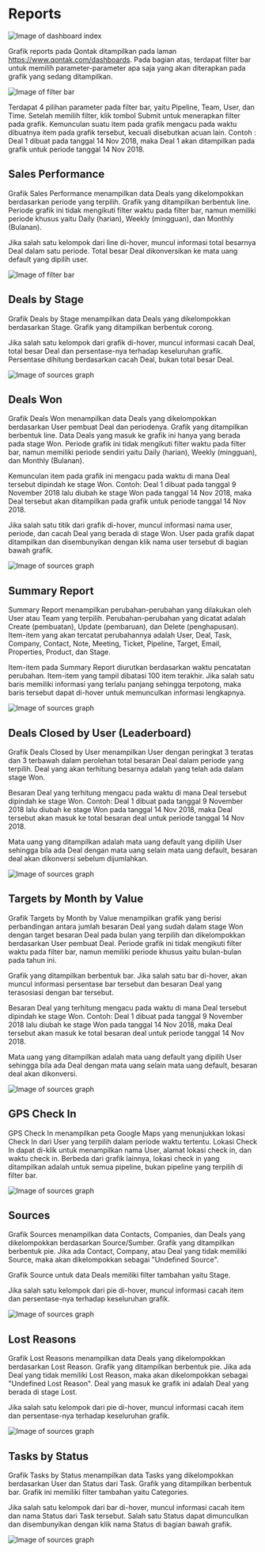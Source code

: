 # Reports

![Image of dashboard index](https://raw.githubusercontent.com/qontak-dev/docs/master/images/dashboards_index.png)

Grafik reports pada Qontak ditampilkan pada laman https://www.qontak.com/dashboards. Pada bagian atas, terdapat filter bar untuk memilih parameter-parameter apa saja yang akan diterapkan pada grafik yang sedang ditampilkan.

![Image of filter bar](https://raw.githubusercontent.com/qontak-dev/docs/master/images/filter_bar.gif)

Terdapat 4 pilihan parameter pada filter bar, yaitu Pipeline, Team, User, dan Time. Setelah memilih filter, klik tombol Submit untuk menerapkan filter pada grafik.
Kemunculan suatu item pada grafik mengacu pada waktu dibuatnya item pada grafik tersebut, kecuali disebutkan acuan lain. Contoh : Deal 1 dibuat pada tanggal 14 Nov 2018, maka Deal 1 akan ditampilkan pada grafik untuk periode tanggal 14 Nov 2018.

## Sales Performance
Grafik Sales Performance menampilkan data Deals yang dikelompokkan berdasarkan periode yang terpilih. Grafik yang ditampilkan berbentuk line. Periode grafik ini tidak mengikuti filter waktu pada filter bar, namun memiliki periode khusus yaitu Daily (harian), Weekly (mingguan), dan Monthly (Bulanan).

Jika salah satu kelompok dari line di-hover, muncul informasi total besarnya Deal dalam satu periode. Total besar Deal dikonversikan ke mata uang default yang dipilih user.

![Image of filter bar](https://raw.githubusercontent.com/qontak-dev/docs/master/images/graph_sales_performance.gif)

## Deals by Stage
Grafik Deals by Stage menampilkan data Deals yang dikelompokkan berdasarkan Stage. Grafik yang ditampilkan berbentuk corong. 

Jika salah satu kelompok dari grafik di-hover, muncul informasi cacah Deal, total besar Deal dan persentase-nya terhadap keseluruhan grafik. Persentase dihitung berdasarkan cacah Deal, bukan total besar Deal.

![Image of sources graph](https://raw.githubusercontent.com/qontak-dev/docs/master/images/graph_deals_by_stage.gif)

## Deals Won
Grafik Deals Won menampilkan data Deals yang dikelompokkan berdasarkan User pembuat Deal dan periodenya. Grafik yang ditampilkan berbentuk line. Data Deals yang masuk ke grafik ini hanya yang berada pada stage Won. Periode grafik ini tidak mengikuti filter waktu pada filter bar, namun memiliki periode sendiri yaitu Daily (harian), Weekly (mingguan), dan Monthly (Bulanan).

Kemunculan item pada grafik ini mengacu pada waktu di mana Deal tersebut dipindah ke stage Won. Contoh: Deal 1 dibuat pada tanggal 9 November 2018 lalu diubah ke stage Won pada tanggal 14 Nov 2018, maka Deal tersebut akan ditampilkan pada grafik untuk periode tanggal 14 Nov 2018.

Jika salah satu titik dari grafik di-hover, muncul informasi nama user, periode, dan cacah Deal yang berada di stage Won. User pada grafik dapat ditampilkan dan disembunyikan dengan klik nama user tersebut di bagian bawah grafik.

![Image of sources graph](https://raw.githubusercontent.com/qontak-dev/docs/master/images/graph_deals_won.gif)

## Summary Report
Summary Report menampilkan perubahan-perubahan yang dilakukan oleh User atau Team yang terpilih. Perubahan-perubahan yang dicatat adalah Create (pembuatan), Update (pembaruan), dan Delete (penghapusan). Item-item yang akan tercatat perubahannya adalah User, Deal, Task, Company, Contact, Note, Meeting, Ticket, Pipeline, Target, Email, Properties, Product, dan Stage.

Item-item pada Summary Report diurutkan berdasarkan waktu pencatatan perubahan. Item-item yang tampil dibatasi 100 item terakhir. Jika salah satu baris memiliki informasi yang terlalu panjang sehingga terpotong, maka baris tersebut dapat di-hover untuk memunculkan informasi lengkapnya.

![Image of sources graph](https://raw.githubusercontent.com/qontak-dev/docs/master/images/graph_summary_report.gif)

## Deals Closed by User (Leaderboard)
Grafik Deals Closed by User menampilkan User dengan peringkat 3 teratas dan 3 terbawah dalam perolehan total besaran Deal dalam periode yang terpilih. Deal yang akan terhitung besarnya adalah yang telah ada dalam stage Won.

Besaran Deal yang terhitung mengacu pada waktu di mana Deal tersebut dipindah ke stage Won. Contoh: Deal 1 dibuat pada tanggal 9 November 2018 lalu diubah ke stage Won pada tanggal 14 Nov 2018, maka Deal tersebut akan masuk ke total besaran deal untuk periode tanggal 14 Nov 2018.

Mata uang yang ditampilkan adalah mata uang default yang dipilih User sehingga bila ada Deal dengan mata uang selain mata uang default, besaran deal akan dikonversi sebelum dijumlahkan.

![Image of sources graph](https://raw.githubusercontent.com/qontak-dev/docs/master/images/graph_leaderboard.gif)

## Targets by Month by Value
Grafik Targets by Month by Value menampilkan grafik yang berisi perbandingan antara jumlah besaran Deal yang sudah dalam stage Won dengan target besaran Deal pada bulan yang terpilih dan dikelompokkan berdasarkan User pembuat Deal. Periode grafik ini tidak mengikuti filter waktu pada filter bar, namun memiliki periode khusus yaitu bulan-bulan pada tahun ini.

Grafik yang ditampilkan berbentuk bar. Jika salah satu bar di-hover, akan muncul informasi persentase bar tersebut dan besaran Deal yang terasosiasi dengan bar tersebut.

Besaran Deal yang terhitung mengacu pada waktu di mana Deal tersebut dipindah ke stage Won. Contoh: Deal 1 dibuat pada tanggal 9 November 2018 lalu diubah ke stage Won pada tanggal 14 Nov 2018, maka Deal tersebut akan masuk ke total besaran deal untuk periode tanggal 14 Nov 2018.

Mata uang yang ditampilkan adalah mata uang default yang dipilih User sehingga bila ada Deal dengan mata uang selain mata uang default, besaran deal akan dikonversi.

![Image of sources graph](https://raw.githubusercontent.com/qontak-dev/docs/master/images/graph_target_by_month_by_value.gif)

## GPS Check In

GPS Check In menampilkan peta Google Maps yang menunjukkan lokasi Check In dari User yang terpilih dalam periode waktu tertentu. Lokasi Check In dapat di-klik untuk menampilkan nama User, alamat lokasi check in, dan waktu check in. Berbeda dari grafik lainnya, lokasi check in yang ditampilkan adalah untuk semua pipeline, bukan pipeline yang terpilih di filter bar.

![Image of sources graph](https://raw.githubusercontent.com/qontak-dev/docs/master/images/graph_gps_checkin.gif)

## Sources
Grafik Sources menampilkan data Contacts, Companies, dan Deals yang dikelompokkan berdasarkan Source/Sumber. Grafik yang ditampilkan berbentuk pie. Jika ada Contact, Company, atau Deal yang tidak memiliki Source, maka akan dikelompokkan sebagai "Undefined Source". 

Grafik Source untuk data Deals memiliki filter tambahan yaitu Stage.

Jika salah satu kelompok dari pie di-hover, muncul informasi cacah item dan persentase-nya terhadap keseluruhan grafik.

![Image of sources graph](https://raw.githubusercontent.com/qontak-dev/docs/master/images/graph_sources.gif)

## Lost Reasons

Grafik Lost Reasons menampilkan data Deals yang dikelompokkan berdasarkan Lost Reason. Grafik yang ditampilkan berbentuk pie. Jika ada Deal yang tidak memiliki Lost Reason, maka akan dikelompokkan sebagai "Undefined Lost Reason". Deal yang masuk ke grafik ini adalah Deal yang berada di stage Lost.

Jika salah satu kelompok dari pie di-hover, muncul informasi cacah item dan persentase-nya terhadap keseluruhan grafik.

![Image of sources graph](https://raw.githubusercontent.com/qontak-dev/docs/master/images/graph_lost_reason.gif)


## Tasks by Status

Grafik Tasks by Status menampilkan data Tasks yang dikelompokkan berdasarkan User dan Status dari Task. Grafik yang ditampilkan berbentuk bar. Grafik ini memiliki filter tambahan yaitu Categories.

Jika salah satu kelompok dari bar di-hover, muncul informasi cacah item dan nama Status dari Task tersebut. Salah satu Status dapat dimunculkan dan disembunyikan dengan klik nama Status di bagian bawah grafik.

![Image of sources graph](https://raw.githubusercontent.com/qontak-dev/docs/master/images/graph_tasks_by_status.gif)

